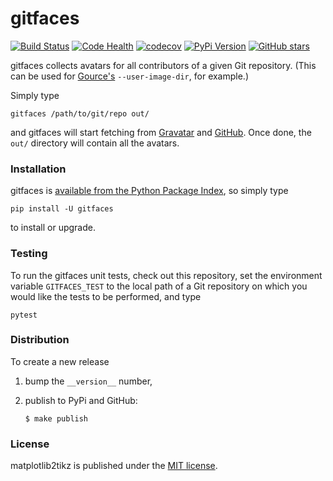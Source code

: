 # gitfaces

[![Build Status](https://travis-ci.org/nschloe/gitfaces.svg?branch=master)](https://travis-ci.org/nschloe/gitfaces)
[![Code Health](https://landscape.io/github/nschloe/gitfaces/master/landscape.png)](https://landscape.io/github/nschloe/gitfaces/master)
[![codecov](https://codecov.io/gh/nschloe/gitfaces/branch/master/graph/badge.svg)](https://codecov.io/gh/nschloe/gitfaces)
[![PyPi Version](https://img.shields.io/pypi/v/gitfaces.svg)](https://pypi.python.org/pypi/gitfaces)
[![GitHub stars](https://img.shields.io/github/stars/nschloe/gitfaces.svg?style=social&label=Star&maxAge=2592000)](https://github.com/nschloe/gitfaces)

gitfaces collects avatars for all contributors of a given Git repository. (This
can be used for [Gource's](https://github.com/acaudwell/Gource)
`--user-image-dir`, for example.)

Simply type
```
gitfaces /path/to/git/repo out/
```
and gitfaces will start fetching from [Gravatar](https://en.gravatar.com/) and
[GitHub](https://github.com/). Once done, the `out/` directory will contain
all the avatars.

### Installation

gitfaces is [available from the Python Package
Index](https://pypi.python.org/pypi/betterbib/), so simply type
```
pip install -U gitfaces
```
to install or upgrade.

### Testing

To run the gitfaces unit tests, check out this repository, set the environment
variable `GITFACES_TEST` to the local path of a Git repository on which you
would like the tests to be performed, and type
```
pytest
```

### Distribution

To create a new release

1. bump the `__version__` number,

2. publish to PyPi and GitHub:
    ```
    $ make publish
    ```

### License

matplotlib2tikz is published under the [MIT license](https://en.wikipedia.org/wiki/MIT_License).
